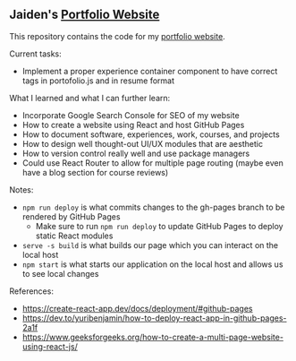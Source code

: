 ## Jaiden's [Portfolio Website](https://jaidensiu.github.io/)

This repository contains the code for my [portfolio website](https://jaidensiu.github.io/).

Current tasks:
- Implement a proper experience container component to have correct tags in portofolio.js and in resume format

What I learned and what I can further learn:
- Incorporate Google Search Console for SEO of my website
- How to create a website using React and host GitHub Pages
- How to document software, experiences, work, courses, and projects
- How to design well thought-out UI/UX modules that are aesthetic
- How to version control really well and use package managers
- Could use React Router to allow for multiple page routing (maybe even have a blog section for course reviews)

Notes:
- ```npm run deploy``` is what commits changes to the gh-pages branch to be rendered by GitHub Pages
    - Make sure to run ```npm run deploy``` to update GitHub Pages to deploy static React modules
- ```serve -s build``` is what builds our page which you can interact on the local host
- ```npm start``` is what starts our application on the local host and allows us to see local changes

References:
- https://create-react-app.dev/docs/deployment/#github-pages
- https://dev.to/yuribenjamin/how-to-deploy-react-app-in-github-pages-2a1f
- https://www.geeksforgeeks.org/how-to-create-a-multi-page-website-using-react-js/
